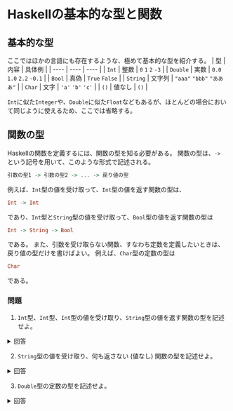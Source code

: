 # Haskellの基本的な型と関数

## 基本的な型
ここではほかの言語にも存在するような、極めて基本的な型を紹介する。
| 型 | 内容 | 具体例 |
| ---- | ---- | ---- |
| `Int` | 整数 | `0` `1` `2` `-3` |
| `Double` | 実数 | `0.0` `1.0` `2.2` `-0.1` |
| `Bool` | 真偽 | `True` `False` |
| `String` | 文字列 | `"aaa"` `"bbb"` `"あああ"` |
| `Char` | 文字 | `'a'` `'b'` `'c'` |
| `()` | 値なし | `()` |

`Int`に似た`Integer`や、`Double`に似た`Float`などもあるが、ほとんどの場合において同じように使えるため、ここでは省略する。

## 関数の型
Haskellの関数を定義するには、関数の型を知る必要がある。
関数の型は、`->` という記号を用いて、このような形式で記述される。
```haskell
引数の型1 -> 引数の型2 -> ... -> 戻り値の型
```
例えば、`Int`型の値を受け取って、`Int`型の値を返す関数の型は、
```haskell
Int -> Int
```
であり、`Int`型と`String`型の値を受け取って、`Bool`型の値を返す関数の型は
```haskell
Int -> String -> Bool
```
である。
また、引数を受け取らない関数、すなわち定数を定義したいときは、戻り値の型だけを書けばよい。
例えば、`Char`型の定数の型は
```haskell
Char
```
である。
### 問題
1. `Int`型、`Int`型、`Int`型の値を受け取り、`String`型の値を返す関数の型を記述せよ。
<details>
<summary>回答</summary>

```haskell
Int -> Int -> Int -> String
```
</details>

2. `String`型の値を受け取り、何も返さない (値なし) 関数の型を記述せよ。
<details>
<summary>回答</summary>

```haskell
String -> ()
```
</details>

3. `Double`型の定数の型を記述せよ。
<details>
<summary>回答</summary>

```haskell
Double
```
</details>
